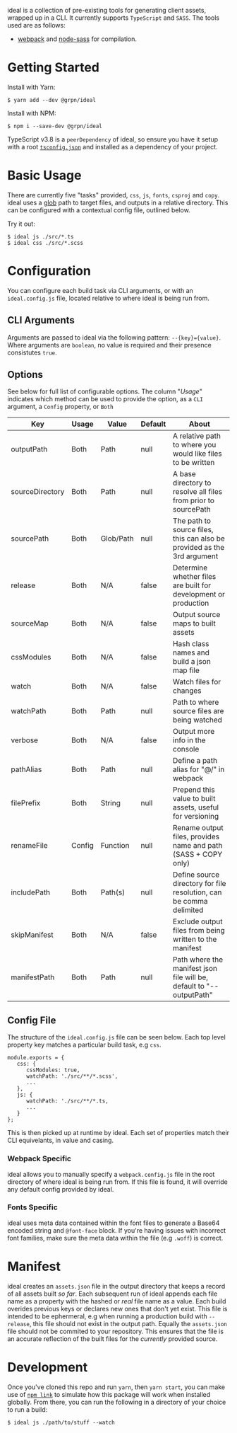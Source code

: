 ideal is a collection of pre-existing tools for generating client assets, wrapped up in a CLI. It currently supports `TypeScript` and `SASS`. The tools used are as follows:

- [webpack](https://webpack.js.org/) and [node-sass](https://github.com/sass/node-sass) for compilation.

# Getting Started

Install with Yarn:

```
$ yarn add --dev @grpn/ideal
```

Install with NPM:

```
$ npm i --save-dev @grpn/ideal
```

TypeScript v3.8 is a `peerDependency` of ideal, so ensure you have it setup with a root [`tsconfig.json`](https://www.typescriptlang.org/docs/handbook/tsconfig-json.html) and installed as a dependency of your project.

# Basic Usage

There are currently five "tasks" provided, `css`, `js`, `fonts`, `csproj` and `copy`. ideal uses a [glob](https://www.npmjs.com/package/glob) path to target files, and outputs in a relative directory. This can be configured with a contextual config file, outlined below.

Try it out:

```
$ ideal js ./src/*.ts
$ ideal css ./src/*.scss
```

# Configuration

You can configure each build task via CLI arguments, or with an `ideal.config.js` file, located relative to where ideal is being run from.

## CLI Arguments

Arguments are passed to ideal via the following pattern: `--{key}={value}`. Where arguments are `boolean`, no value is required and their presence consistutes `true`.

## Options

See below for full list of configurable options. The column "_Usage_" indicates which method can be used to provide the option, as a `CLI` argument, a `Config` property, or `Both`

| Key             | Usage  | Value     | Default | About                                                                   |
| --------------- | ------ | --------- | ------- | ----------------------------------------------------------------------- |
| outputPath      | Both   | Path      | null    | A relative path to where you would like files to be written             |
| sourceDirectory | Both   | Path      | null    | A base directory to resolve all files from prior to sourcePath          |
| sourcePath      | Both   | Glob/Path | null    | The path to source files, this can also be provided as the 3rd argument |
| release         | Both   | N/A       | false   | Determine whether files are built for development or production         |
| sourceMap       | Both   | N/A       | false   | Output source maps to built assets                                      |
| cssModules      | Both   | N/A       | false   | Hash class names and build a json map file                              |
| watch           | Both   | N/A       | false   | Watch files for changes                                                 |
| watchPath       | Both   | Path      | null    | Path to where source files are being watched                            |
| verbose         | Both   | N/A       | false   | Output more info in the console                                         |
| pathAlias       | Both   | Path      | null    | Define a path alias for "@/" in webpack                                 |
| filePrefix      | Both   | String    | null    | Prepend this value to built assets, useful for versioning               |
| renameFile      | Config | Function  | null    | Rename output files, provides name and path (SASS + COPY only)          |
| includePath     | Both   | Path(s)   | null    | Define source directory for file resolution, can be comma delimited     |
| skipManifest    | Both   | N/A       | false   | Exclude output files from being written to the manifest                 |
| manifestPath    | Both   | Path      | null    | Path where the manifest json file will be, default to "--outputPath"    |

## Config File

The structure of the `ideal.config.js` file can be seen below. Each top level property key matches a particular build task, e.g `css`.

```
module.exports = {
   css: {
      cssModules: true,
      watchPath: './src/**/*.scss',
      ...
   },
   js: {
      watchPath: './src/**/*.ts,
      ...
   }
};
```

This is then picked up at runtime by ideal. Each set of properties match their CLI equivelants, in value and casing.

### Webpack Specific

ideal allows you to manually specify a `webpack.config.js` file in the root directory of where ideal is being run from. If this file is found, it will override any default config provided by ideal.

### Fonts Specific

ideal uses meta data contained within the font files to generate a Base64 encoded string and `@font-face` block. If you're having issues with incorrect font families, make sure the meta data within the file (e.g `.woff`) is correct.

# Manifest

ideal creates an `assets.json` file in the output directory that keeps a record of all assets built _so far_. Each subsequent run of ideal appends each file name as a property with the hashed or _real_ file name as a value. Each build overides previous keys or declares new ones that don't yet exist. This file is intended to be ephermeral, e.g when running a production build with `--release`, this file should not exist in the output path. Equally the `assets.json` file should not be commited to your repository. This ensures that the file is an accurate reflection of the built files for the _currently_ provided source.

# Development

Once you've cloned this repo and run `yarn`, then `yarn start`, you can make use of [`npm link`](https://docs.npmjs.com/cli/link.html) to simulate how this package will work when installed globally. From there, you can run the following in a directory of your choice to run a build:

```
$ ideal js ./path/to/stuff --watch
```
